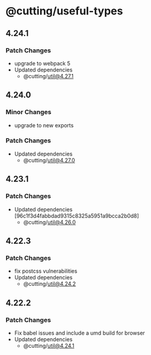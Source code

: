 # @cutting/useful-types

## 4.24.1

### Patch Changes

- upgrade to webpack 5
- Updated dependencies
  - @cutting/util@4.27.1

## 4.24.0

### Minor Changes

- upgrade to new exports

### Patch Changes

- Updated dependencies
  - @cutting/util@4.27.0

## 4.23.1

### Patch Changes

- Updated dependencies [96c1f3d4fabbdad9315c8325a5951a9bcca2b0d8]
  - @cutting/util@4.26.0

## 4.22.3

### Patch Changes

- fix postcss vulnerabilities
- Updated dependencies
  - @cutting/util@4.24.2

## 4.22.2

### Patch Changes

- Fix babel issues and include a umd build for browser
- Updated dependencies
  - @cutting/util@4.24.1
